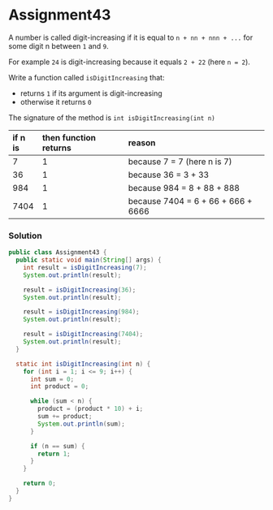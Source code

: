 # Assignment43

A number is called digit-increasing if it is equal to `n + nn + nnn + ...` for some digit n between `1` and `9`.

For example `24` is digit-increasing because it equals `2 + 22` (here `n = 2`).

Write a function called `isDigitIncreasing` that:

* returns `1` if its argument is digit-increasing
* otherwise it returns `0`

The signature of the method is `int isDigitIncreasing(int n)`

| if n is | then function returns | reason |
|:-------------|:-------------|:-------------|
| 7 | 1 | because 7 = 7 (here n is 7) |
| 36 | 1 | because 36 = 3 + 33 |
| 984 | 1 | because 984 = 8 + 88 + 888 |
| 7404 | 1 | because 7404 = 6 + 66 + 666 + 6666 |

### Solution

```java
public class Assignment43 {
  public static void main(String[] args) {
    int result = isDigitIncreasing(7);
    System.out.println(result);

    result = isDigitIncreasing(36);
    System.out.println(result);

    result = isDigitIncreasing(984);
    System.out.println(result);

    result = isDigitIncreasing(7404);
    System.out.println(result);
  }

  static int isDigitIncreasing(int n) {
    for (int i = 1; i <= 9; i++) {
      int sum = 0;
      int product = 0;

      while (sum < n) {
        product = (product * 10) + i;
        sum += product;
        System.out.println(sum);
      }

      if (n == sum) {
        return 1;
      }
    }

    return 0;
  }
}
```
